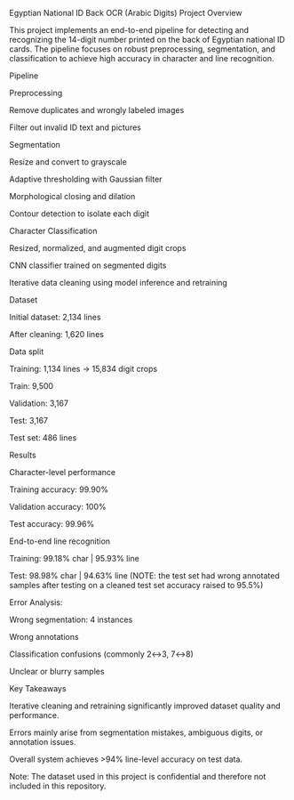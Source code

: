 Egyptian National ID Back OCR (Arabic Digits)
Project Overview

This project implements an end-to-end pipeline for detecting and recognizing the 14-digit number printed on the back of Egyptian national ID cards. The pipeline focuses on robust preprocessing, segmentation, and classification to achieve high accuracy in character and line recognition.

Pipeline

Preprocessing

Remove duplicates and wrongly labeled images

Filter out invalid ID text and pictures

Segmentation

Resize and convert to grayscale

Adaptive thresholding with Gaussian filter

Morphological closing and dilation

Contour detection to isolate each digit

Character Classification

Resized, normalized, and augmented digit crops

CNN classifier trained on segmented digits

Iterative data cleaning using model inference and retraining

Dataset

Initial dataset: 2,134 lines

After cleaning: 1,620 lines

Data split

Training: 1,134 lines → 15,834 digit crops

Train: 9,500

Validation: 3,167

Test: 3,167

Test set: 486 lines

Results

Character-level performance

Training accuracy: 99.90%

Validation accuracy: 100%

Test accuracy: 99.96%

End-to-end line recognition

Training: 99.18% char | 95.93% line

Test: 98.98% char | 94.63% line
(NOTE: the test set had wrong annotated samples after testing on a cleaned test set accuracy raised to 95.5%)

Error Analysis:

Wrong segmentation: 4 instances

Wrong annotations

Classification confusions (commonly 2↔3, 7↔8)

Unclear or blurry samples

Key Takeaways

Iterative cleaning and retraining significantly improved dataset quality and performance.

Errors mainly arise from segmentation mistakes, ambiguous digits, or annotation issues.

Overall system achieves >94% line-level accuracy on test data.

Note: The dataset used in this project is confidential and therefore not included in this repository.
